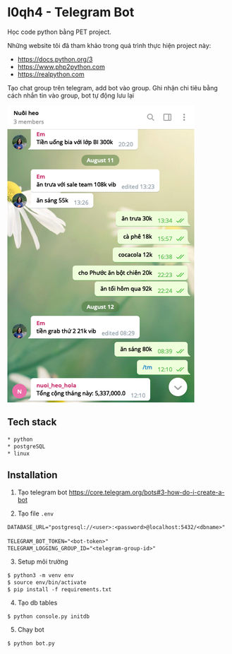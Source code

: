# l0qh4 - Telegram Bot
Học code python bằng PET project.

Những website tôi đã tham khảo trong quá trình thực hiện project này:
* https://docs.python.org/3
* https://www.php2python.com
* https://realpython.com

Tạo chat group trên telegram, add bot vào group. Ghi nhận chi tiêu bằng cách nhắn tin vào group, bot tự động lưu lại

![Optional Text](image.png)

## Tech stack
    * python
    * postgreSQL
    * linux

## Installation

1. Tạo telegram bot https://core.telegram.org/bots#3-how-do-i-create-a-bot

2. Tạo file `.env`
```
DATABASE_URL="postgresql://<user>:<password>@localhost:5432/<dbname>"
   
TELEGRAM_BOT_TOKEN="<bot-token>"
TELEGRAM_LOGGING_GROUP_ID="<telegram-group-id>"
```

3. Setup môi trường
```
$ python3 -m venv env
$ source env/bin/activate
$ pip install -f requirements.txt
```

4. Tạo db tables
```
$ python console.py initdb
```

5. Chạy bot
```
$ python bot.py
```
